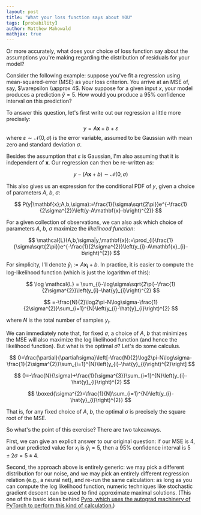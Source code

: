 ```yaml
---
layout: post
title: "What your loss function says about YOU"
tags: [probability]
author: Matthew Mahowald
mathjax: true
---
```


Or more accurately, what does your choice of loss function say about the assumptions you're making regarding the distribution of residuals for your model?

Consider the following example: suppose you've fit a regression using mean-squared-error (MSE) as your loss criterion.
You arrive at an MSE of, say, $\varepsilon \\approx 4$.
Now suppose for a given input $x$, your model produces a prediction $\hat{y}=5$.
How would you produce a 95% confidence interval on this prediction?

To answer this question, let's first write out our regression a little more precisely:
$$
y=A\mathbf{x}+b+\varepsilon
$$
where $\varepsilon\sim\mathcal{N}(0,\sigma)$ is the error variable, assumed to be Gaussian with mean zero and standard deviation $\sigma$.

Besides the assumption that $\varepsilon$ is Gaussian, I'm also assuming that it is independent of $\mathbf{x}$.
Our regression can then be re-written as:

$$
y-(A\mathbf{x}+b)\sim\mathcal{N}(0,\sigma)
$$

This also gives us an expression for the conditional PDF of $y$, given a choice of parameters $A$, $b$, $\sigma$:

$$
P(y|\mathbf{x};A,b,\sigma):=\frac{1}{\sigma\sqrt{2\pi}}e^{-\frac{1}{2\sigma^{2}}\left(y-A\mathbf{x}-b\right)^{2}}
$$

For a given collection of observations, we can also ask which choice of parameters $A$, $b$, $\sigma$ maximize the _likelihood function_:

$$
\mathcal{L}(A,b,\sigma|y,\mathbf{x}):=\prod_{i}\frac{1}{\sigma\sqrt{2\pi}}e^{-\frac{1}{2\sigma^{2}}\left(y_{i}-A\mathbf{x}_{i}-b\right)^{2}}
$$

For simplicity, I'll denote $\hat{y}_{i} := A\mathbf{x_i} + b$. In practice, it is easier to compute the log-likelihood function (which is just the logarithm of this):

$$
\log \mathcal{L} = \sum_{i}-\log\sigma\sqrt{2\pi}-\frac{1}{2\sigma^{2}}\left(y_{i}-\hat{y}_{i}\right)^{2}
$$

$$
=-\frac{N}{2}\log2\pi-N\log\sigma-\frac{1}{2\sigma^{2}}\sum_{i=1}^{N}\left(y_{i}-\hat{y}_{i}\right)^{2}
$$

where $N$ is the total number of samples $y_i$.

We can immediately note that, for fixed $\sigma$, a choice of $A$, $b$ that minimizes the MSE will also maximize the log likelihood function (and hence the likelihood function).
But what is the optimal $\sigma$?
Let's do some calculus.

$$
0=\frac{\partial}{\partial\sigma}\left[-\frac{N}{2}\log2\pi-N\log\sigma-\frac{1}{2\sigma^{2}}\sum_{i=1}^{N}\left(y_{i}-\hat{y}_{i}\right)^{2}\right]
$$

$$
0=-\frac{N}{\sigma}+\frac{1}{\sigma^{3}}\sum_{i=1}^{N}\left(y_{i}-\hat{y}_{i}\right)^{2}
$$

$$
\boxed{\sigma^{2}=\frac{1}{N}\sum_{i=1}^{N}\left(y_{i}-\hat{y}_{i}\right)^{2}}
$$

That is, for any fixed choice of $A$, $b$, the optimal $\sigma$ is precisely the square root of the MSE.

So what's the point of this exercise?
There are two takeaways.

First, we can give an explicit answer to our original question: if our MSE is 4, and our predicted value for $x_i$ is $\hat{y}_{i} = 5$, then a 95% confidence interval is $5 \pm 2 \sigma = 5 \pm 4$.

Second, the approach above is entirely generic: we may pick a different distribution for our noise, and we may pick an entirely different regression relation (e.g., a neural net), and re-run the same calculation: as long as you can compute the log likelihood function, numeric techniques like stochastic gradient descent can be used to find approximate maximal solutions.
(This one of the basic ideas behind [Pyro, which uses the autograd machinery of PyTorch to perform this kind of calculation.](https://pyro.ai/examples/index.html))
